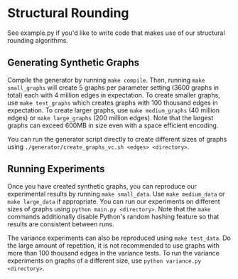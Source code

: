 
# Structural Rounding

See example.py if you'd like to write code that makes use of our structural rounding algorithms.

## Generating Synthetic Graphs

Compile the generator by running ```make compile```.
Then, running ```make small_graphs``` will create 5 graphs per parameter setting (3600 graphs in total) each with 4 million edges in expectation.
To create smaller graphs, use ```make test_graphs``` which creates graphs with 100 thousand edges in expectation.
To create larger graphs, use ```make medium_graphs``` (40 million edges) or ```make large_graphs``` (200 million edges).
Note that the largest graphs can exceed 600MB in size even with a space efficient encoding.

You can run the generator script directly to create different sizes of graphs using ```./generator/create_graphs_vc.sh <edges> <directory>```.


## Running Experiments

Once you have created synthetic graphs, you can reproduce our experimental results by running ```make small_data```.
Use ```make medium_data``` or ```make large_data``` if appropriate.
You can run our experiments on different sizes of graphs using ```python main.py <directory>```.
Note that the ```make``` commands additionally disable Python's random hashing feature so that results are consistent between runs.

The variance experiments can also be reproduced using ```make test_data```.
Do the large amount of repetition, it is not recommended to use graphs with more than 100 thousand edges in the variance tests.
To run the variance experiments on graphs of a different size, use ```python variance.py <directory>```.
